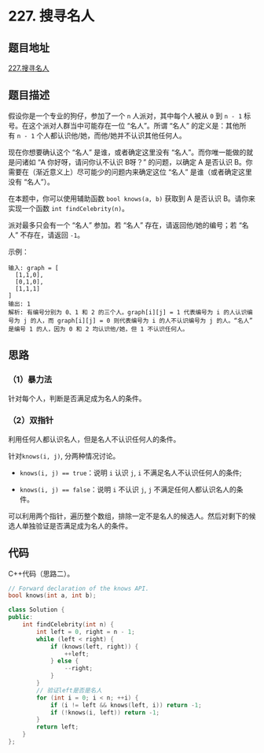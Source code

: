 # 227. 搜寻名人

## 题目地址

[227.搜寻名人](https://leetcode-cn.com/problems/find-the-celebrity/)

## 题目描述

假设你是一个专业的狗仔，参加了一个 ```n``` 人派对，其中每个人被从 ```0``` 到 ```n - 1``` 标号。在这个派对人群当中可能存在一位 “名人”。所谓 “名人” 的定义是：其他所有 ```n - 1``` 个人都认识他/她，而他/她并不认识其他任何人。

现在你想要确认这个 “名人” 是谁，或者确定这里没有 “名人”。而你唯一能做的就是问诸如 “A 你好呀，请问你认不认识 B呀？” 的问题，以确定 A 是否认识 B。你需要在（渐近意义上）尽可能少的问题内来确定这位 “名人” 是谁（或者确定这里没有 “名人”）。

在本题中，你可以使用辅助函数 ```bool knows(a, b)``` 获取到 A 是否认识 B。请你来实现一个函数 ```int findCelebrity(n)```。

派对最多只会有一个 “名人” 参加。若 “名人” 存在，请返回他/她的编号；若 “名人” 不存在，请返回 ```-1```。

示例：
```
输入: graph = [
  [1,1,0],
  [0,1,0],
  [1,1,1]
]
输出: 1
解析: 有编号分别为 0、1 和 2 的三个人。graph[i][j] = 1 代表编号为 i 的人认识编号为 j 的人，而 graph[i][j] = 0 则代表编号为 i 的人不认识编号为 j 的人。“名人” 是编号 1 的人，因为 0 和 2 均认识他/她，但 1 不认识任何人。
```

## 思路

### （1）暴力法

针对每个人，判断是否满足成为名人的条件。

### （2）双指针

利用任何人都认识名人，但是名人不认识任何人的条件。

针对```knows(i, j)```, 分两种情况讨论。

* ```knows(i, j) == true```：说明 ```i``` 认识 ```j```, ```i``` 不满足名人不认识任何人的条件;

* ```knows(i, j) == false```：说明 ```i``` 不认识 ```j```, ```j``` 不满足任何人都认识名人的条件。

可以利用两个指针，遍历整个数组，排除一定不是名人的候选人。然后对剩下的候选人单独验证是否满足成为名人的条件。

## 代码

C++代码（思路二）。

```C++
// Forward declaration of the knows API.
bool knows(int a, int b);

class Solution {
public:
    int findCelebrity(int n) {
        int left = 0, right = n - 1;
        while (left < right) {
            if (knows(left, right)) {
                ++left;
            } else {
                --right;
            }
        }
        // 验证left是否是名人
        for (int i = 0; i < n; ++i) {
            if (i != left && knows(left, i)) return -1;
            if (!knows(i, left)) return -1;
        }
        return left;
    }
};
```

